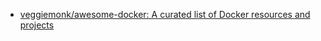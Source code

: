 

* [veggiemonk/awesome-docker: A curated list of Docker resources and projects ](https://github.com/veggiemonk/awesome-docker)
